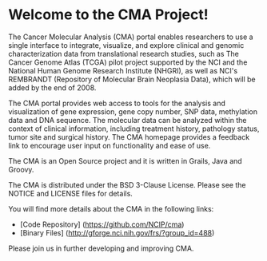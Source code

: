 Welcome to the CMA Project!
=====================================

The Cancer Molecular Analysis (CMA) portal enables researchers to use a single interface to integrate, visualize, and explore clinical and genomic characterization data from translational research studies, such as The Cancer Genome Atlas (TCGA) pilot project supported by the NCI and the National Human Genome Research Institute (NHGRI), as well as NCI's REMBRANDT (Repository of Molecular Brain Neoplasia Data), which will be added by the end of 2008.

The CMA portal provides web access to tools for the analysis and visualization of gene expression, gene copy number, SNP data, methylation data and DNA sequence. The molecular data can be analyzed within the context of clinical information, including treatment history, pathology status, tumor site and surgical history. The CMA homepage provides a feedback link to encourage user input on functionality and ease of use. 

The CMA is an Open Source project and it is written in Grails, Java and Groovy.

The CMA is distributed under the BSD 3-Clause License.
Please see the NOTICE and LICENSE files for details.

You will find more details about the CMA in the following links:
* [Code Repository] (https://github.com/NCIP/cma) 
* [Binary Files] (http://gforge.nci.nih.gov/frs/?group_id=488)
 

Please join us in further developing and improving CMA.
